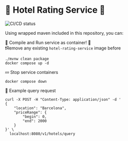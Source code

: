 # 🏨 Hotel Rating Service 🏨

![CI/CD status](https://github.com/erickgualpa/hotel-rating-service/actions/workflows/maven.yml/badge.svg)

Using wrapped maven included in this repository, you can:

🚀 Compile and Run service as container! 🐳
  <br>
❗Remove any existing `hotel-rating-service` image before
```shell script
./mvnw clean package
docker compose up -d
```

💤 Stop service containers
```shell script
docker compose down
```

🔹 Example query request
  <br>

```shell script
curl -X POST -H "Content-Type: application/json" -d '
{
    "location": "Barcelona",
    "priceRange": {
        "begin": 0,
        "end": 2000
    }
}' \
  localhost:8080/v1/hotels/query

```

